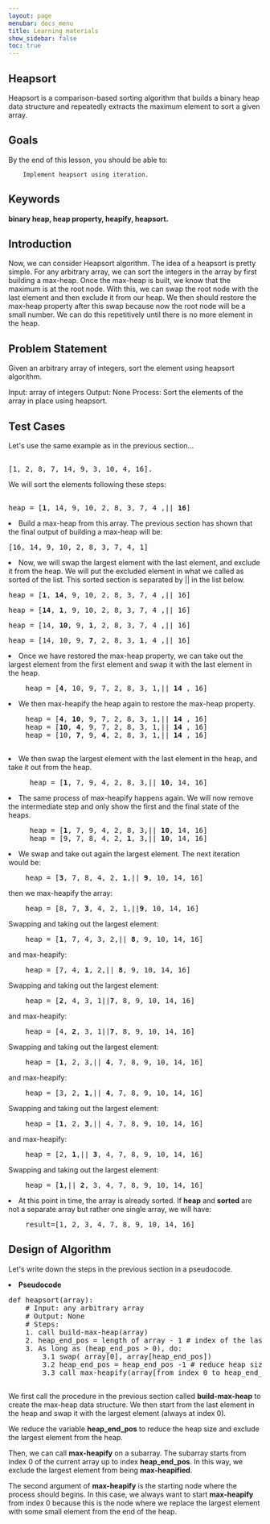 ```yaml
---
layout: page
menubar: docs_menu
title: Learning materials
show_sidebar: false
toc: true
---
```

## Heapsort
Heapsort is a comparison-based sorting algorithm that builds a binary heap data structure and repeatedly extracts the maximum element to sort a given array.
## Goals
By the end of this lesson, you should be able to:

        Implement heapsort using iteration.
    
## Keywords
<b>binary heap, heap property, heapify, heapsort.</b>
## Introduction
Now, we can consider Heapsort algorithm. The idea of a heapsort is pretty simple. For any arbitrary array, we can sort the integers in the array by first building a max-heap. Once the max-heap is built, we know that the maximum is at the root node. With this, we can swap the root node with the last element and then exclude it from our heap. We then should restore the max-heap property after this swap because now the root node will be a small number. We can do this repetitively until there is no more element in the heap.
## Problem Statement
<p>Given an arbitrary array of integers, sort the element using heapsort algorithm.</p>
        Input: array of integers
        Output: None 
        Process: Sort the elements of the array in place using heapsort.
    
## Test Cases
   Let's use the same example as in the previous section...
<pre>   
[1, 2, 8, 7, 14, 9, 3, 10, 4, 16].
</pre>
We will sort the elements following these steps:
<pre>    
heap = [<b>1</b>, 14, 9, 10, 2, 8, 3, 7, 4 ,|| <b>16</b>]
</pre> 
<li>Build a max-heap from this array. The previous section has shown that the final output of building a max-heap will be:</li>
<pre>
[16, 14, 9, 10, 2, 8, 3, 7, 4, 1]
</pre>
<li>Now, we will swap the largest element with the last element, and exclude it from the heap. We will put the excluded element in what we called as sorted of the list. This sorted section is separated by || in the list below.</li>
<pre>
heap = [<b>1</b>, <b>14</b>, 9, 10, 2, 8, 3, 7, 4 ,|| 16]
</pre>
<pre>
heap = [<b>14</b>, <b>1</b>, 9, 10, 2, 8, 3, 7, 4 ,|| 16]
</pre>
<pre>
heap = [14, <b>10</b>, 9, <b>1</b>, 2, 8, 3, 7, 4 ,|| 16]
</pre>
<pre>
heap = [14, 10, 9, <b>7</b>, 2, 8, 3, <b>1</b>, 4 ,|| 16]
</pre>
<li>Once we have restored the max-heap property, we can take out the largest element from the first element and swap it with the last element in the heap.</li>    
<pre>
    heap = [<b>4</b>, 10, 9, 7, 2, 8, 3, 1,|| <b>14</b> , 16]
</pre>
<li>We then max-heapify the heap again to restore the max-heap property.</li>
<pre>
    heap = [<b>4</b>, <b>10</b>, 9, 7, 2, 8, 3, 1,|| <b>14</b> , 16]
    heap = [<b>10</b>, <b>4</b>, 9, 7, 2, 8, 3, 1,|| <b>14</b> , 16]
    heap = [10, <b>7</b>, 9, <b>4</b>, 2, 8, 3, 1,|| <b>14</b> , 16]
    
</pre>
<li>We then swap the largest element with the last element in the heap, and take it out from the heap.</li>
<pre>
     heap = [<b>1</b>, 7, 9, 4, 2, 8, 3,|| <b>10</b>, 14, 16]
</pre>
<li>The same process of max-heapify happens again. We will now remove the intermediate step and only show the first and the final state of the heaps.</li>

<pre>
     heap = [<b>1</b>, 7, 9, 4, 2, 8, 3,|| <b>10</b>, 14, 16]
     heap = [9, 7, 8, 4, 2, <b>1</b>, 3,|| <b>10</b>, 14, 16]
</pre>
<li>We swap and take out again the largest element. The next iteration would be:</li>
<pre>
    heap = [<b>3</b>, 7, 8, 4, 2, <b>1</b>,|| <b>9</b>, 10, 14, 16]
</pre>
then we max-heapify the array:
<pre>
    heap = [8, 7, <b>3</b>, 4, 2, 1,||<b>9</b>, 10, 14, 16]
</pre>
Swapping and taking out the largest element:
<pre>
    heap = [<b>1</b>, 7, 4, 3, 2,|| <b>8</b>, 9, 10, 14, 16]
</pre>
and max-heapify:
<pre>
    heap = [7, 4, <b>1</b>, 2,|| <b>8</b>, 9, 10, 14, 16]
</pre>
Swapping and taking out the largest element:
<pre>
    heap = [<b>2</b>, 4, 3, 1||<b>7</b>, 8, 9, 10, 14, 16]
</pre>
and max-heapify:
<pre>
    heap = [4, <b>2</b>, 3, 1||<b>7</b>, 8, 9, 10, 14, 16]
</pre>
Swapping and taking out the largest element:
<pre>
    heap = [<b>1</b>, 2, 3,|| <b>4</b>, 7, 8, 9, 10, 14, 16]
</pre>
and max-heapify:
<pre>
    heap = [3, 2, <b>1</b>,|| <b>4</b>, 7, 8, 9, 10, 14, 16]
</pre>
Swapping and taking out the largest element:
<pre>
    heap = [<b>1</b>, 2, <b>3</b>,|| 4, 7, 8, 9, 10, 14, 16]
</pre>
and max-heapify:
<pre>
    heap = [2, <b>1</b>,|| <b>3</b>, 4, 7, 8, 9, 10, 14, 16]
</pre>
Swapping and taking out the largest element:
<pre>
    heap = [<b>1</b>,|| <b>2</b>, 3, 4, 7, 8, 9, 10, 14, 16]
</pre>
<li>At this point in time, the array is already sorted. If <b>heap</b> and <b>sorted</b> are not a separate array but rather one single array, we will have:</li>
<pre>
    result=[1, 2, 3, 4, 7, 8, 9, 10, 14, 16]
</pre>

## Design of Algorithm
Let's write down the steps in the previous section in a pseudocode.
<li><b>Pseudocode</b></li>
    <pre>
def heapsort(array):
    # Input: any arbitrary array
    # Output: None
    # Steps:
    1. call build-max-heap(array)
    2. heap_end_pos = length of array - 1 # index of the last element in the heap
    3. As long as (heap_end_pos > 0), do:
        3.1 swap( array[0], array[heap_end_pos])
        3.2 heap_end_pos = heap_end_pos -1 # reduce heap size
        3.3 call max-heapify(array[from index 0 to heap_end_pos inclusive], 0)
    </pre>

We first call the procedure in the previous section called <b>build-max-heap</b> to create the max-heap data structure. We then start from the last element in the heap and swap it with the largest element (always at index 0).

We reduce the variable <b>heap_end_pos</b> to reduce the heap size and exclude the largest element from the heap.

Then, we can call <b>max-heapify</b> on a subarray. The subarray starts from index 0 of the current array up to index <b>heap_end_pos</b>. In this way, we exclude the largest element from being <b>max-heapified</b>.

The second argument of <b>max-heapify</b> is the starting node where the process should begins. In this case, we always want to start <b>max-heapify</b> from index 0 because this is the node where we replace the largest element with some small element from the end of the heap.

